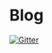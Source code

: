 # Blog

[![Gitter](https://badges.gitter.im/Join%20Chat.svg)](https://gitter.im/clementcole/Blog?utm_source=badge&utm_medium=badge&utm_campaign=pr-badge&utm_content=badge)